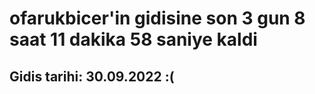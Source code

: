 # ofarukbicer'in gidisine son 3 gun 8 saat 11 dakika 58 saniye kaldi

## Gidis tarihi: 30.09.2022 :(